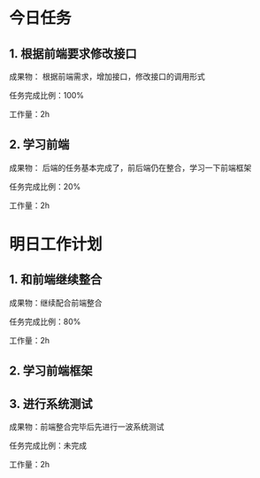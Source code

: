 # 今日任务

## 1. 根据前端要求修改接口

成果物： 根据前端需求，增加接口，修改接口的调用形式

任务完成比例：100% 

工作量：2h 

## 2. 学习前端

成果物： 后端的任务基本完成了，前后端仍在整合，学习一下前端框架

任务完成比例：20% 

工作量：2h


# 明日工作计划

## 1. 和前端继续整合

成果物：继续配合前端整合

任务完成比例：80% 

工作量：2h

## 2. 学习前端框架

## 3. 进行系统测试

成果物：前端整合完毕后先进行一波系统测试

任务完成比例：未完成

工作量：2h

